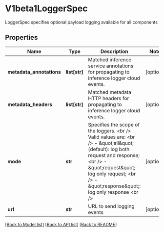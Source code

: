 # V1beta1LoggerSpec

LoggerSpec specifies optional payload logging available for all components
## Properties
Name | Type | Description | Notes
------------ | ------------- | ------------- | -------------
**metadata_annotations** | **list[str]** | Matched inference service annotations for propagating to inference logger cloud events. | [optional] 
**metadata_headers** | **list[str]** | Matched metadata HTTP headers for propagating to inference logger cloud events. | [optional] 
**mode** | **str** | Specifies the scope of the loggers. &lt;br /&gt; Valid values are: &lt;br /&gt; - \&quot;all\&quot; (default): log both request and response; &lt;br /&gt; - \&quot;request\&quot;: log only request; &lt;br /&gt; - \&quot;response\&quot;: log only response &lt;br /&gt; | [optional] 
**url** | **str** | URL to send logging events | [optional] 

[[Back to Model list]](../README.md#documentation-for-models) [[Back to API list]](../README.md#documentation-for-api-endpoints) [[Back to README]](../README.md)


